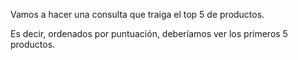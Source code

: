 Vamos a hacer una consulta que traiga el top 5 de productos.

Es decir, ordenados por puntuación, deberíamos ver los primeros 5 productos.